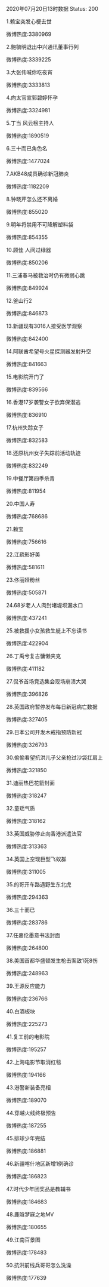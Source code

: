 2020年07月20日13时数据
Status: 200

1.赖宝突发心梗去世

微博热度:3380969

2.鲍毓明退出中兴通讯董事行列

微博热度:3339225

3.大张伟喊你吃夜宵

微博热度:3333813

4.向太官宣郭碧婷怀孕

微博热度:3324981

5.丁当 风云榜主持人

微博热度:1890519

6.三十而已角色名

微博热度:1477024

7.AKB48成员确诊新冠肺炎

微博热度:1182209

8.钟晓芹怎么还不离婚

微博热度:855020

9.明年将禁用不可降解塑料袋

微博热度:854355

10.顾佳 人间过绿器

微博热度:850206

11.三浦春马被救治时仍有微弱心跳

微博热度:849924

12.釜山行2

微博热度:846873

13.新疆现有3016人接受医学观察

微博热度:842400

14.阿联酋希望号火星探测器发射升空

微博热度:841663

15.电影院开门了

微博热度:839566

16.香港17岁袭警女子欲弃保潜逃

微博热度:836910

17.杭州失踪女子

微博热度:832583

18.还原杭州女子失踪前活动轨迹

微博热度:832249

19.中餐厅第四季杀青

微博热度:811954

20.中国人寿

微博热度:768686

21.赖宝

微博热度:756616

22.江疏影好美

微博热度:581611

23.佟丽娅粉丝

微博热度:505871

24.68岁老人人肉封堵堤坝漏水口

微博热度:437241

25.被救援小女孩救生艇上不忘读书

微博热度:422904

26.丁禹兮复古慵懒夹克

微博热度:411182

27.侃爷首场竞选集会现场崩溃大哭

微博热度:396826

28.英国政府暂停发布每日新冠病亡数据

微博热度:327405

29.日本公司开发木戒指预防新冠

微博热度:326793

30.偷偷看望抗洪儿子父亲抢过沙袋扛肩上

微博热度:321850

31.迪丽热巴花箭封面

微博热度:318247

32.童瑶气质

微博热度:318162

33.英国威胁停止向香港派遣法官

微博热度:313363

34.英国上空现巨型飞蚁群

微博热度:311005

35.的哥开车路遇野生东北虎

微博热度:294363

36.三十而已

微博热度:283786

37.任嘉伦墨意书法封面

微博热度:264800

38.美国首都华盛顿发生枪击案致1死8伤

微博热度:248963

39.王源反应能力

微博热度:236766

40.白酒板块

微博热度:225273

41.复工前的电影院

微博热度:195257

42.上海电影节取消红毯

微博热度:194166

43.港警新装备亮相

微博热度:189070

44.穿越火线终极预告

微博热度:187255

45.排球少年完结

微博热度:186881

46.新疆喀什地区新增1例确诊

微博热度:186823

47.时代少年团奖品是教辅书

微博热度:184683

48.鹿晗梦寐之地MV

微博热度:180655

49.江南百景图

微博热度:178483

50.抗洪前线兵哥哥怎么洗澡

微博热度:177639

